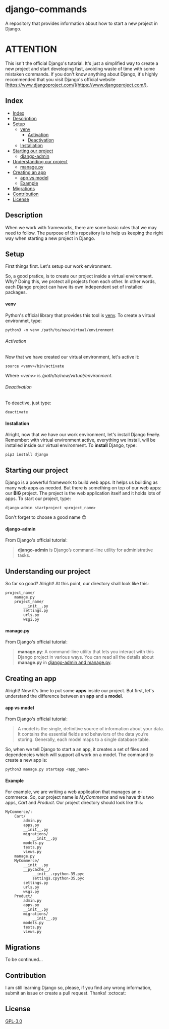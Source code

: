 # django-commands
A repository that provides information about how to start a new project in Django.

# ATTENTION
This isn't the official Django's tutorial. It's just a simplified way to create a new project and start developing fast, avoiding waste of time with some mistaken commands. If you don't know anything about Django, it's highly recommended that you visit Django's official website [https://www.djangoproject.com/](https://www.djangoproject.com/).

## Index
- [Index](#index)
- [Description](#description)
- [Setup](#setup)
	- [venv](#venv)
		- [Activation](#activation)
		- [Deactivation](#deactivation)
	- [Installation](#installation)
- [Starting our project](#starting-our-project)
    - [django-admin](#django-admin)
- [Understanding our project](#understanding-our-project)
	- [manage.py](#manage.py)
- [Creating an app](#creating-an-app)
    - [app vs model](#app-vs-model)
    - [Example](#example)
- [Migrations](#migrations)
- [Contribution](#contribution)
- [License](#license)

## Description
<p align="left">
When we work with frameworks, there are some basic rules that we may need to follow. The purpose of this repository is to help us keeping the right way when starting a new project in Django.
</p>

## Setup
<p align="left">
First things first. Let's setup our work environment.</p>
<p align="left">
So, a good pratice, is to create our project inside a virtual environment. Why? Doing this, we protect all projects from each other. In other words, each Django project can have its own independent set of installed packages.
</p>

#### venv
Python's official library that provides this tool is [venv](https://docs.python.org/3/library/venv.html).
To create a virtual environmet, type:

```
python3 -m venv /path/to/new/virtual/environment
```

###### Activation
Now that we have created our virtual environment, let's active it:

```
source <venv>/bin/activate
```

Where *\<venv\>* is */path/to/new/virtual/environment*.

###### Deactivation
To deactive, just type:

```
deactivate
```

#### Installation
Alright, now that we have our work environment, let's install Django ~~finally~~. Remember: with virtual environment active, everything we install, will be installed inside our virtual environment. To **install** Django, type:

```
pip3 install django
```

## Starting our project
Django is a powerful framework to build web apps. It helps us building as many web apps as needed. But there is something on top of our web apps: our **BIG** project. The project is the web application itself and it holds lots of apps. To start our project, type:

```
django-admin startproject <project_name>
```

Don't forget to choose a good name :wink:

#### django-admin
From Django's official tutorial:
> **django-admin** is Django’s command-line utility for administrative tasks.

## Understanding our project
So far so good? Alright! At this point, our directory shall look like this:

```
project_name/
    manage.py
    project_name/
        __init__.py
        settings.py
        urls.py
        wsgi.py
```

#### manage.py
From Django's official tutorial:
> **manage.py**: A command-line utility that lets you interact with this Django project in various ways. You can read all the details about **manage.py** in [django-admin and manage.py](https://docs.djangoproject.com/en/1.10/ref/django-admin/).

## Creating an app
Alright! Now it's time to put some **apps** inside our project. But first, let's understand the difference between an **app** and a **model**.

#### app vs model
From Django's official tutorial:
> A model is the single, definitive source of information about your data. It contains the essential fields and behaviors of the data you’re storing. Generally, each model maps to a single database table.

So, when we tell Django to start a an app, it creates a set of files and dependencies which will support all work on a model. The command to create a new app is:

```
python3 manage.py startapp <app_name>
```

#### Example
For example, we are writing a web application that manages an e-commerce. So, our project name is *MyCommerce* and we have this two apps, *Cart* and *Product*. Our project directory should look like this:

```
MyCommerce/:
    Cart/
        admin.py
        apps.py
        __init__.py
        migrations/
            __init__.py
        models.py
        tests.py
        views.py
    manage.py
    MyCommerce/
        __init__.py
        __pycache__/
            __init__.cpython-35.pyc
            settings.cpython-35.pyc
        settings.py
        urls.py
        wsgi.py
    Product/
        admin.py
        apps.py
        __init__.py
        migrations/
            __init__.py
        models.py
        tests.py
        views.py
```

## Migrations
To be continued...

## Contribution
<p align="left">
I am still learning Django so, please, if you find any wrong information, submit an issue or create a pull request. Thanks! :octocat:
</p>

## License
[GPL-3.0](/LICENSE)
